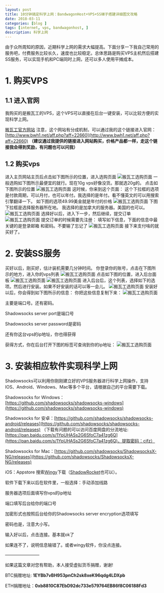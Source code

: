 ```yaml
---
layout: post
title: 10分钟搞定科学上网：BandwagonHost+VPS+SS梯子搭建详细图文攻略
date: 2018-03-11
categories: [blog ]
tags: [internet, vps, bandwagonhost, ]
description: 科学上网
---
```


由于众所周知的原因，近期科学上网的需求大幅提高。下面分享一下我自己常用的服务吧，付费服务比较长久，速度也比较稳定。总体思路是购买VPS主机然后搭建SS服务，可以实现手机和PC端同时上网，还可以多人使用平摊成本。

# 1. 购买VPS

## 1.1 进入官网

我购买的是搬瓦工的VPS，这个VPS可以直接在后台一键安装，可以比较方便的实现科学上网。

[搬瓦工官方网站](https://bandwagonhost.com/aff.php?aff=29086)
注意，这个网站有分成机制，可以通过我的这个链接进入官网：
[http://www.bwh1.net/aff.php?aff=22660](http://www.bwh1.net/aff.php?aff=22660) **（建议通过我提供的链接进入网站购买，价格产品都一样，走这个链接我会得到奖励，有问题也可以问我）**

## 1.2 购买vps

进入主页网站主页后点击如下图所示的位置，进入选购页面
![搬瓦工选购页面](/images/20180311-2.jpg)
一般选购如下图所示最便宜的就行。现在10g vps好像没货。那就选20g的。
点击如下图所示的位置
![搬瓦工选购页面](/images/20180311-3.jpg)
这时候，你来到这个页面：
这个下拉框的选项是付款周期，可以月付，也可以年付。我选择的是年付。看不懂英文的可以用搜索引擎翻译一下。
如下图的选项49.99美金就是年付的价格
![搬瓦工选购页面](/images/20180311-4.jpg)
下图下拉框是选择服务器所在地。
我选择的是加拿大的服务器。美国的也可以。
![搬瓦工选购页面](/images/20180311-5.jpg)
选择好以后，进入下一步，然后继续，提交订单
![搬瓦工选购页面](/images/20180311-6.jpg)
提交订单的时候需要先注册：
填写如下信息，下面的信息中最关键的是登录邮箱 和密码。不要输了忘记了
![搬瓦工选购页面](/images/20180311-7.jpg)
接下来支付啥的就买好了。

# 2. 安装SS服务

买好以后，刚买好，估计装机需要几分钟时间。
你登录你的账号，点击在下图所示的地方，进入你的vps列表
![搬瓦工选购页面](/images/20180311-7.jpg)
点击如下图的位置，进入后台面板
![搬瓦工选购页面](/images/20180311-8.jpg)
![搬瓦工选购页面](/images/20180311-9.jpeg)
进入后台后，这个列表，选择如下的选项。然后进行安装。如果不好安装的话可以等一会儿。
![搬瓦工选购页面](/images/20180311-10.jpeg)
安装好以后，你会得到如下图所示的信息：
你把这些信息复制下来：
![搬瓦工选购页面](/images/20180311-11.jpeg)

主要是端口号。还有密码。

Shadowsocks server port是端口号

Shadowsocks server password是密码

还有你这台vps的ip地址，你也得获得

获得方式，你在后台打开下图的标签可查询到你的ip地址：
![搬瓦工选购页面](/images/20180311-12.jpeg)

# 3.  安装相应软件实现科学上网

Shadowsocks可以利用你刚刚建立好的VPS服务器进行科学上网操作，支持IOS、Android、Windows、Mac等多个平台，请根据自己的平台需要下载。

Shadowsocks for Windows：[https://github.com/shadowsocks/shadowsocks-windows](https://github.com/shadowsocks/shadowsocks-windows)

Shadowsocks for 安卓：[https://github.com/shadowsocks/shadowsocks-android/releases](https://github.com/shadowsocks/shadowsocks-android/releases)
（下载有问题的可以访问百度网盘的分流地址:[https://pan.baidu.com/s/1YpUHASs2G6SfoC7a41zg6Q](https://pan.baidu.com/s/1YpUHASs2G6SfoC7a41zg6Q)，提取密码：cjfz）

Shadowsocks for Mac：[https://github.com/shadowsocks/ShadowsocksX-NG/releases](https://github.com/shadowsocks/ShadowsocksX-NG/releases)

iOS：Appstore 搜索[Wingy](https://itunes.apple.com/us/app/wingy-shadow-vpn-for-http-socks5-ss/id1148026741?mt=8)下载（[ShadowRocket](https://itunes.apple.com/hk/app/shadowrocket/id932747118?mt=8)也可以）。

软件下载下来以后在软件里，一般选择：手动添加线路

服务器选项后面填写你vps的ip地址

端口填写后台给你的端口号


加密形式也按照后台给你的Shadowsocks server encryption选项填写

密码也是，注意大小写。

输入好以后，点击连接。基本就ok了

如果连不了，说明信息输错了。或者wingy软件，你没点连接。

————————

如果这篇文章对您有帮助，本人接受虚拟货币捐赠，谢谢!

BTC捐赠地址: **1EYBb7vBH953pnCh2sk8xeK96qdg4LDXpb**

ETH捐赠地址：**0xb8810C87EbD92dc733e579764EB86f8C06188Fd3**